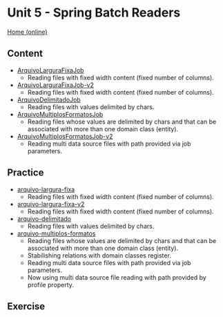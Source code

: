 # Unit 5 - Spring Batch Readers
[Home (online)](https://github.com/rudiantoni/learn-spring-batch)

## Content
- [ArquivoLarguraFixaJob](content/ArquivoLarguraFixaJob)
    - Reading files with fixed width content (fixed number of columns).
- [ArquivoLarguraFixaJob-v2](content/ArquivoLarguraFixaJob-v2)
    - Reading files with fixed width content (fixed number of columns).
- [ArquivoDelimitadoJob](content/ArquivoDelimitadoJob)
    - Reading files with values delimited by chars.
- [ArquivoMultiplosFormatosJob](content/ArquivoMultiplosFormatosJob)
    - Reading files whose values are delimited by chars and that can be associated with more than one domain class (entity).
- [ArquivoMultiplosFormatosJob-v2](content/ArquivoMultiplosFormatosJob-v2)
    - Reading multi data source files with path provided via job parameters.

## Practice
- [arquivo-largura-fixa](practice/arquivo-largura-fixa)
    - Reading files with fixed width content (fixed number of columns).
- [arquivo-largura-fixa-v2](practice/arquivo-largura-fixa-v2)
    - Reading files with fixed width content (fixed number of columns).
- [arquivo-delimitado](practice/arquivo-delimitado)
    - Reading files with values delimited by chars.
- [arquivo-multiplos-formatos](practice/arquivo-multiplos-formatos)
    - Reading files whose values are delimited by chars and that can be associated with more than one domain class (entity).
    - Stabilishing relations with domain classes register.
    - Reading multi data source files with path provided via job parameters.
    - Now using multi data source file reading with path provided by profile property.

## Exercise

